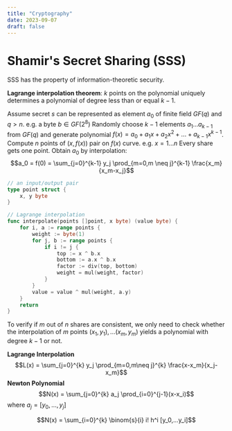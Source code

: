 ```yaml
---
title: "Cryptography"
date: 2023-09-07
draft: false
---
```


# Shamir's Secret Sharing (SSS)

SSS has the property of information-theoretic security.

**Lagrange interpolation theorem**: $k$ points on the polynomial uniquely determines a polynomial of degree less than or equal $k-1$.

Assume secret $s$ can be represented as element $a_0$ of finite field $GF(q)$ and $q>n$. e.g. a byte $b \in GF(2^8)$
Randomly choose $k-1$ elements $a_1...a_{k-1}$ from $GF(q)$ and generate polynomial $f(x)= a_0 + a_1x + a_2x^2 +...+a_{k-1}x^{k-1}$.
Compute $n$ points of ($x, f(x)$) pair on $f(x)$ curve. e.g. $x=1...n$
Every share gets one point.
Obtain $a_0$ by interpolation: $$a_0 = f(0) = \sum_{j=0}^{k-1} y_j \prod_{m=0,m \neq j}^{k-1} \frac{x_m}{x_m-x_j}$$

```go
// an input/output pair
type point struct {
    x, y byte
}

// Lagrange interpolation
func interpolate(points []point, x byte) (value byte) {
    for i, a := range points {
        weight := byte(1)
        for j, b := range points {
            if i != j {
                top := x ^ b.x
                bottom := a.x ^ b.x
                factor := div(top, bottom)
                weight = mul(weight, factor)
            }
        }
        value = value ^ mul(weight, a.y)
    }
    return
}
```


To verify if $m$ out of $n$ shares are consistent, we only need to check whether the interpolation of $m$ points $(x_1, y_1),...(x_m, y_m)$ yields a polynomial with degree $k-1$ or not.

**Lagrange Interpolation** $$L(x) = \sum_{j=0}^{k} y_j \prod_{m=0,m\neq j}^{k} \frac{x-x_m}{x_j-x_m}$$
**Newton Polynomial** $$N(x) = \sum_{j=0}^{k} a_j \prod_{i=0}^{j-1}(x-x_i)$$
where $a_j = [y_0,...,y_j]$

$$N(x) = \sum_{i=0}^{k} \binom{s}{i} i! h^i [y_0,...y_i]$$
